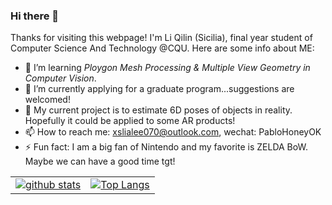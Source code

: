 ### Hi there 👋

<!--
**SiciliaLeco/SiciliaLeco** is a ✨ _special_ ✨ repository because its `README.md` (this file) appears on your GitHub profile.

Here are some ideas to get you started:

- 🔭 I’m currently working on an EYEGAZE project
- 🌱 I’m currently learning ...
- 👯 I’m looking to collaborate on ...
- 🤔 I’m looking for help with ...
- 💬 Ask me about ...
- 📫 How to reach me: ...
- 😄 Pronouns: ...
- ⚡ Fun fact: ...
-->

Thanks for visiting this webpage! I'm Li Qilin (Sicilia), final year student of Computer Science And Technology @CQU. Here are some info about ME:

- 🔭 I’m learning *Ploygon Mesh Processing & Multiple View Geometry in Computer Vision*.
- 🌱 I’m currently applying for a graduate program...suggestions are welcomed!
- 🤔 My current project is to estimate 6D poses of objects in reality. Hopefully it could be applied to some AR products!
- 📫 How to reach me: xslialee070@outlook.com, wechat: PabloHoneyOK
- ⚡ Fun fact: I am a big fan of Nintendo and my favorite is ZELDA BoW. Maybe we can have a good time tgt!
<table>
 <tr>
   <td><a href="https://github.com/anuraghazra/github-readme-stats">
      <img align="center" alt="github stats" src="https://github-readme-stats.vercel.app/api?username=SiciliaLeco&show_icons=true&hide_border=true" />
    </a></td>
    <td><a href="https://github.com/anuraghazra/github-readme-stats">
      <img align="center" alt="Top Langs" src="https://github-readme-stats.vercel.app/api/top-langs/?username=SiciliaLeco&layout=compact&hide_border=true&hide=html,javascript,css,assembly&count_private=true" />
    </a></td>
  </tr>
</table>
